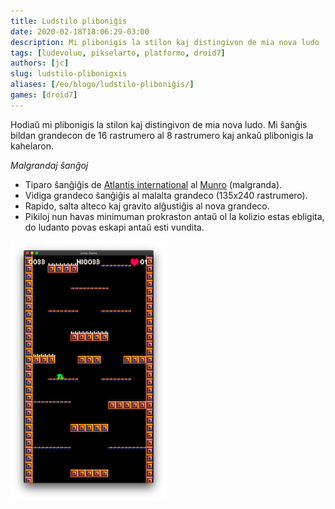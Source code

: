```yaml
---
title: Ludstilo pliboniĝis
date: 2020-02-18T18:06:29-03:00
description: Mi plibonigis la stilon kaj distingivon de mia nova ludo
tags: [ludevoluo, pikselarto, platformo, droid7]
authors: [jc]
slug: ludstilo-plibonigxis
aliases: [/eo/blogo/ludstilo-pliboniĝis/]
games: [droid7]
---
```


Hodiaŭ mi plibonigis la stilon kaj distingivon de mia nova ludo. Mi ŝanĝis bildan grandecon de 16 rastrumero al 8 rastrumero kaj ankaŭ plibonigis la kahelaron.

_Malgrandaj ŝanĝoj_

-   Tiparo ŝanĝiĝis de [Atlantis international](https://www.ffonts.net/Atlantis-International.font) al [Munro](https://www.ffonts.net/Munro.font) (malgranda).
-   Vidiga grandeco ŝanĝiĝis al malalta grandeco (135x240 rastrumero).
-   Rapido, salta alteco kaj gravito alĝustiĝis al nova grandeco.
-   Pikiloj nun havas minimuman prokraston antaŭ ol la kolizio estas ebligita, do ludanto povas eskapi antaŭ esti vundita.

![Luda ekrankopio](screenshot.png)
